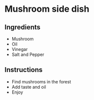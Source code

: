 # Mushroom side dish

## Ingredients
- Mushroom
- Oil
- Vinegar
- Salt and Pepper

## Instructions
- Find mushrooms in the forest
- Add taste and oil
- Enjoy
